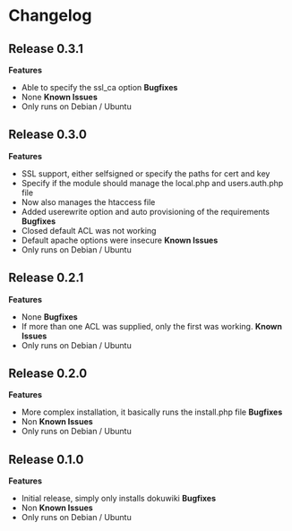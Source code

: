 # Changelog

## Release 0.3.1

**Features**
 - Able to specify the ssl_ca option
**Bugfixes**
 - None
**Known Issues**
 - Only runs on Debian / Ubuntu

## Release 0.3.0

**Features**
 - SSL support, either selfsigned or specify the paths for cert and key
 - Specify if the module should manage the local.php and users.auth.php file
 - Now also manages the htaccess file
 - Added userewrite option and auto provisioning of the requirements
**Bugfixes**
 - Closed default ACL was not working
 - Default apache options were insecure
**Known Issues**
 - Only runs on Debian / Ubuntu

## Release 0.2.1

**Features**
 - None
**Bugfixes**
 - If more than one ACL was supplied, only the first was working.
**Known Issues**
 - Only runs on Debian / Ubuntu

## Release 0.2.0

**Features**
 - More complex installation, it basically runs the install.php file
**Bugfixes**
 - Non
**Known Issues**
 - Only runs on Debian / Ubuntu

## Release 0.1.0

**Features**
 - Initial release, simply only installs dokuwiki
**Bugfixes**
 - Non
**Known Issues**
 - Only runs on Debian / Ubuntu
